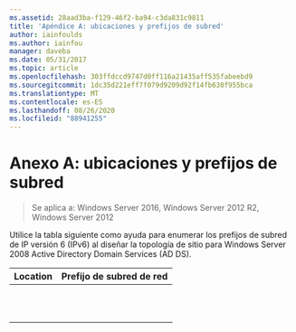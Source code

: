 ```yaml
---
ms.assetid: 28aad3ba-f129-46f2-ba94-c3da831c9811
title: 'Apéndice A: ubicaciones y prefijos de subred'
author: iainfoulds
ms.author: iainfou
manager: daveba
ms.date: 05/31/2017
ms.topic: article
ms.openlocfilehash: 303ffdccd9747d0ff116a21435aff535fabeebd9
ms.sourcegitcommit: 1dc35d221eff7f079d9209d92f14fb630f955bca
ms.translationtype: MT
ms.contentlocale: es-ES
ms.lasthandoff: 08/26/2020
ms.locfileid: "88941255"
---
```

# <a name="appendix-a-locations-and-subnet-prefixes"></a>Anexo A: ubicaciones y prefijos de subred

>Se aplica a: Windows Server 2016, Windows Server 2012 R2, Windows Server 2012

Utilice la tabla siguiente como ayuda para enumerar los prefijos de subred de IP versión 6 (IPv6) al diseñar la topología de sitio para Windows Server 2008 Active Directory Domain Services (AD DS).

|Location|Prefijo de subred de red|
|------------|-------------------------|
|||
|||
|||
|||
|||
|||
|||
|||
|||
|||
|||



